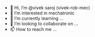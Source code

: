 - 👋 Hi, I’m @vivek saroj (vivek-rob-mec)
- 👀 I’m interested in mechatronic
- 🌱 I’m currently learning ...
- 💞️ I’m looking to collaborate on ...
- 📫 How to reach me ...

<!---
vivek-rob-mec/vivek-rob-mec is a ✨ special ✨ repository because its `README.md` (this file) appears on your GitHub profile.
You can click the Preview link to take a look at your changes.
--->
